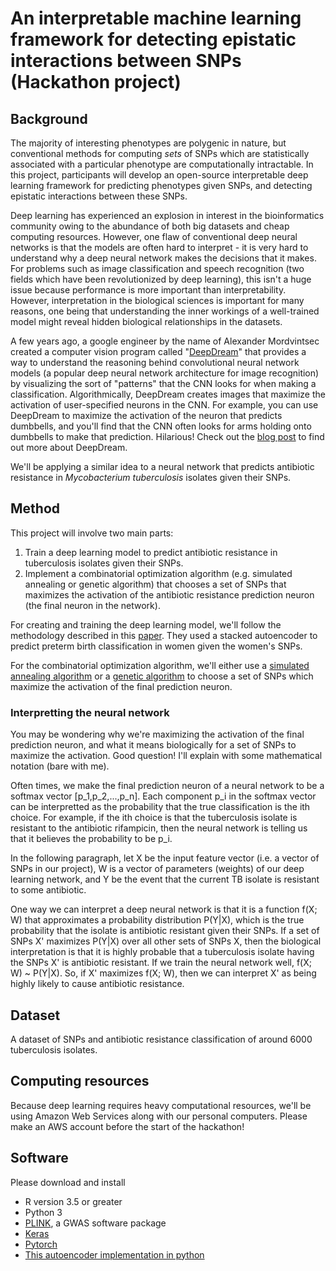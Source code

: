 # An interpretable machine learning framework for detecting epistatic interactions between SNPs (Hackathon project)

## Background
The majority of interesting phenotypes are polygenic in nature, but conventional methods for computing _sets_ of SNPs which are statistically associated with a particular phenotype are computationally intractable. In this project, participants will develop an open-source interpretable deep learning framework for predicting phenotypes given SNPs, and detecting epistatic interactions between these SNPs.

Deep learning has experienced an explosion in interest in the bioinformatics community owing to the abundance of both big datasets and cheap computing resources.
However, one flaw of conventional deep neural networks is that the models are often hard to interpret - it is very hard to understand why a deep neural network makes the decisions that it makes.
For problems such as image classification and speech recognition (two fields which have been revolutionized by deep learning), this isn't a huge issue because performance is more important than interpretability.
However, interpretation in the biological sciences is important for many reasons, one being that understanding the inner workings of a well-trained model might reveal hidden biological relationships in the datasets.

A few years ago, a google engineer by the name of Alexander Mordvintsec created a computer vision program called "[DeepDream](https://ai.googleblog.com/2015/06/inceptionism-going-deeper-into-neural.html)" that provides a way to understand the reasoning behind convolutional neural network models (a popular deep neural network architecture for image recognition) by visualizing the sort of "patterns" that the CNN looks for when making a classification.
Algorithmically, DeepDream creates images that maximize the activation of user-specified neurons in the CNN.
For example, you can use DeepDream to maximize the activation of the neuron that predicts dumbbells, and you'll find that the CNN often looks for arms holding onto dumbbells to make that prediction.
Hilarious!
Check out the [blog post](https://ai.googleblog.com/2015/06/inceptionism-going-deeper-into-neural.html) to find out more about DeepDream.

We'll be applying a similar idea to a neural network that predicts antibiotic resistance in _Mycobacterium tuberculosis_ isolates given their SNPs.

## Method
This project will involve two main parts:
1. Train a deep learning model to predict antibiotic resistance in tuberculosis isolates given their SNPs.
2. Implement a combinatorial optimization algorithm (e.g. simulated annealing or genetic algorithm) that chooses a set of SNPs that maximizes the activation of the antibiotic resistance prediction neuron (the final neuron in the network).

For creating and training the deep learning model, we'll follow the methodology described in this [paper](https://arxiv.org/pdf/1801.02977.pdf).
They used a stacked autoencoder to predict preterm birth classification in women given the women's SNPs.

For the combinatorial optimization algorithm, we'll either use a [simulated annealing algorithm](https://en.wikipedia.org/wiki/Simulated_annealing) or a [genetic algorithm](https://en.wikipedia.org/wiki/genetic_algorithm) to choose a set of SNPs which maximize the activation of the final prediction neuron.

### Interpretting the neural network
You may be wondering why we're maximizing the activation of the final prediction neuron, and what it means biologically for a set of SNPs to maximize the activation.
Good question!
I'll explain with some mathematical notation (bare with me).

Often times, we make the final prediction neuron of a neural network to be a softmax vector [p_1,p_2,...,p_n].
Each component p_i in the softmax vector can be interpretted as the probability that the true classification is the ith choice. For example, if the ith choice is that the tuberculosis isolate is resistant to the antibiotic rifampicin, then the neural network is telling us that it believes the probability to be p_i.

In the following paragraph, let X be the input feature vector (i.e. a vector of SNPs in our project), W is a vector of parameters (weights) of our deep learning network, and Y be the event that the current TB isolate is resistant to some antibiotic.

One way we can interpret a deep neural network is that it is a function f(X; W) that approximates a probability distribution P(Y|X), which is the true probability that the isolate is antibiotic resistant given their SNPs.
If a set of SNPs X' maximizes P(Y|X) over all other sets of SNPs X, then the biological interpretation is that it is highly probable that a tuberculosis isolate having the SNPs X' is antibiotic resistant.
If we train the neural network well, f(X; W) ~ P(Y|X).
So, if X' maximizes f(X; W), then we can interpret X' as being highly likely to cause antibiotic resistance.

## Dataset
A dataset of SNPs and antibiotic resistance classification of around 6000 tuberculosis isolates.

## Computing resources
Because deep learning requires heavy computational resources, we'll be using Amazon Web Services along with our personal computers.
Please make an AWS account before the start of the hackathon!

## Software
Please download and install
* R version 3.5 or greater
* Python 3
* [PLINK](http://zzz.bwh.harvard.edu/plink/), a GWAS software package
* [Keras](https://keras.io)
* [Pytorch](https://pytorch.org)
* [This autoencoder implementation in python](https://github.com/jatinshah/ufldl_tutorial/blob/master/stacked_autoencoder.py)
